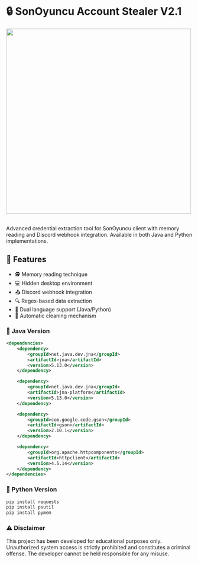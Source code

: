 # :lock: SonOyuncu Account Stealer V2.1  
<p align= "left"> <img  src="https://i.imgur.com/o5rYD8Q.png"width="500"><br><br>
    
Advanced credential extraction tool for SonOyuncu client with memory reading and Discord webhook integration. Available in both Java and Python implementations.

## :pushpin: Features
- :detective: Memory reading technique
- 💻 Hidden desktop environment
- :outbox_tray: Discord webhook integration
- :mag: Regex-based data extraction
- :jigsaw: Dual language support (Java/Python)
- :broom: Automatic cleaning mechanism

### :wrench: Java Version
```xml
<dependencies>
    <dependency>
        <groupId>net.java.dev.jna</groupId>
        <artifactId>jna</artifactId>
        <version>5.13.0</version>
    </dependency>

    <dependency>
        <groupId>net.java.dev.jna</groupId>
        <artifactId>jna-platform</artifactId>
        <version>5.13.0</version>
    </dependency>

    <dependency>
        <groupId>com.google.code.gson</groupId>
        <artifactId>gson</artifactId>
        <version>2.10.1</version>
    </dependency>

    <dependency>
        <groupId>org.apache.httpcomponents</groupId>
        <artifactId>httpclient</artifactId>
        <version>4.5.14</version>
    </dependency>
</dependencies>
```

### :wrench: Python Version
```xml
pip install requests
pip install psutil
pip install pymem
```

### :warning: Disclaimer
This project has been developed for educational purposes only. Unauthorized system access is strictly prohibited and constitutes a criminal offense. The developer cannot be held responsible for any misuse.
